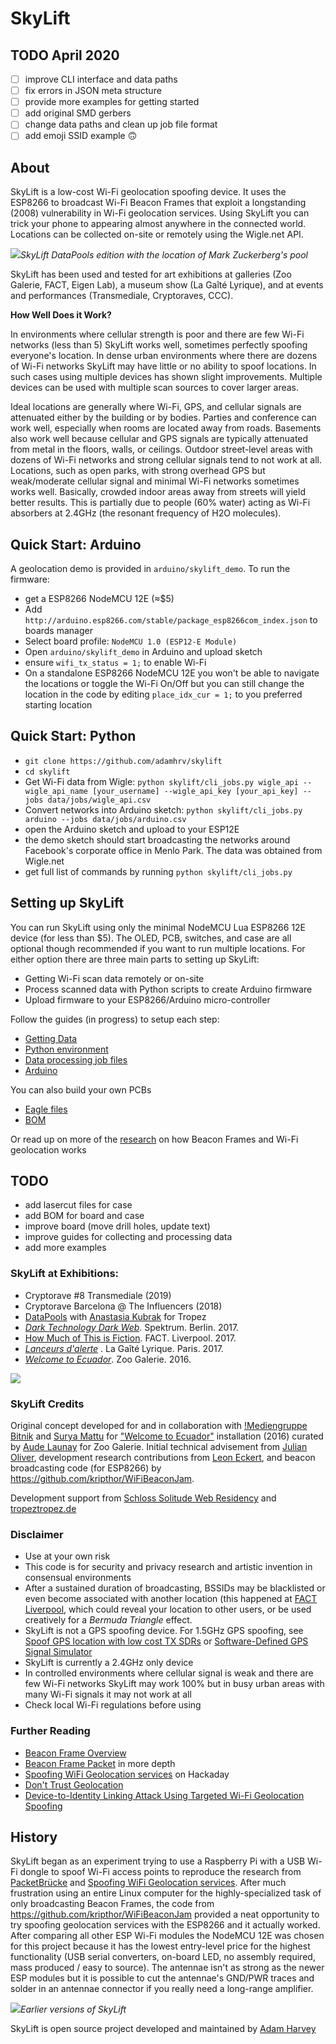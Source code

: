 # SkyLift 


## TODO April 2020

- [ ] improve CLI interface and data paths
- [ ] fix errors in JSON meta structure
- [ ] provide more examples for getting started
- [ ] add original SMD gerbers
- [ ] change data paths and clean up job file format
- [ ] add emoji SSID example 🙃

## About

SkyLift is a low-cost Wi-Fi geolocation spoofing device. It uses the ESP8266 to broadcast Wi-Fi Beacon Frames that exploit a longstanding (2008) vulnerability in Wi-Fi geolocation services. Using SkyLift you can trick your phone to appearing almost anywhere in the connected world. Locations can be collected on-site or remotely using the Wigle.net API.

![](docs/images/skylift_angle.jpg)*SkyLift DataPools edition with the location of Mark Zuckerberg's pool*

SkyLift has been used and tested for art exhibitions at galleries (Zoo Galerie, FACT, Eigen Lab), a museum show (La Gaîté Lyrique), and at events and performances (Transmediale, Cryptoraves, CCC).

**How Well Does it Work?**

In environments where cellular strength is poor and there are few Wi-Fi networks (less than 5) SkyLift works well, sometimes perfectly spoofing everyone's location. In dense urban environments where there are dozens of Wi-Fi networks SkyLift may have little or no ability to spoof locations. In such cases using multiple devices has shown slight improvements. Multiple devices can be used with multiple scan sources to cover larger areas.

Ideal locations are generally where Wi-Fi, GPS, and cellular signals are attenuated either by the building or by bodies. Parties and conference can work well, especially when rooms are located away from roads. Basements also work well because cellular and GPS signals are typically attenuated from metal in the floors, walls, or ceilings. Outdoor street-level areas with dozens of Wi-Fi networks and strong cellular signals tend to not work at all. Locations, such as open parks, with strong overhead GPS but weak/moderate cellular signal and minimal Wi-Fi networks sometimes works well. Basically, crowded indoor areas away from streets will yield better results. This is partially due to people (60% water) acting as Wi-Fi absorbers at 2.4GHz (the resonant frequency of H2O molecules).

## Quick Start: Arduino

A geolocation demo is provided in `arduino/skylift_demo`. To run the firmware:

- get a ESP8266 NodeMCU 12E (≈$5)
- Add `http://arduino.esp8266.com/stable/package_esp8266com_index.json` to boards manager
- Select board profile: `NodeMCU 1.0 (ESP12-E Module)`
- Open `arduino/skylift_demo` in Arduino and upload sketch
- ensure `wifi_tx_status = 1;` to enable Wi-Fi
- On a standalone  ESP8266 NodeMCU 12E you won't be able to navigate the locations or toggle the Wi-Fi On/Off but you can still change the location in the code by editing `place_idx_cur = 1;` to you preferred starting location

## Quick Start: Python

- `git clone https://github.com/adamhrv/skylift`
- `cd skylift`
- Get Wi-Fi data from Wigle: `python skylift/cli_jobs.py wigle_api --wigle_api_name [your_username] --wigle_api_key [your_api_key] --jobs data/jobs/wigle_api.csv`
- Convert networks into Arduino sketch:  `python skylift/cli_jobs.py arduino --jobs data/jobs/arduino.csv`
- open the Arduino sketch and upload to your ESP12E
- the demo sketch should start broadcasting the networks around Facebook's corporate office in Menlo Park. The data was obtained from Wigle.net
- get full list of commands by running `python skylift/cli_jobs.py`


## Setting up SkyLift

You can run SkyLift using only the minimal NodeMCU Lua ESP8266 12E device (for less than $5). The OLED, PCB, switches, and case are all optional though recommended if you want to run multiple locations. For either option there are three main parts to setting up SkyLift:

- Getting Wi-Fi scan data remotely or on-site 
- Process scanned data with Python scripts to create Arduino firmware
- Upload firmware to your ESP8266/Arduino micro-controller

Follow the guides (in progress) to setup each step:

- [Getting Data](docs/scanning.md)
- [Python environment](docs/python.md)
- [Data processing job files](docs/jobs.md)
- [Arduino](docs/arduino.md)

You can also build your own PCBs 

- [Eagle files](docs/cad.md)
- [BOM](docs/bom.md)

Or read up on more of the [research](docs/research.md) on how Beacon Frames and Wi-Fi geolocation works


## TODO

- add lasercut files for case
- add BOM for board and case
- improve board (move drill holes, update text)
- improve guides for collecting and processing data
- add more examples


### SkyLift at Exhibitions:

- Cryptorave #8 Transmediale (2019)
- Cryptorave Barcelona @ The Influencers (2018)
- [DataPools](https://ahprojects.com/datapools) with [Anastasia Kubrak](https://anastasiakubrak.com) for Tropez
- [*Dark Technology Dark Web*](spektrumberlin.de/exhibitions/detail/exhibition-10-dark-technology-dark-web.html). Spektrum. Berlin. 2017.
- [How Much of This is Fiction](http://www.fact.co.uk/projects/how-much-of-this-is-fiction.aspx). FACT. Liverpool. 2017.
- [*Lanceurs d'alerte*](https://gaite-lyrique.net/lanceurs-dalerte-0) . La Gaîté Lyrique. Paris. 2017.
- [*Welcome to Ecuador*](http://www.zoogalerie.fr/?p=2059&preview=true). Zoo Galerie. 2016.



![](docs/images/wikileaks.png)

### SkyLift Credits

Original concept developed for and in collaboration with [!Mediengruppe Bitnik](https://wwwwwwwwwwwwwwwwwwwwww.bitnik.org/) and [Surya Mattu](http://suryamattu.com) for ["Welcome to Ecuador"](http://www.zoogalerie.fr/?p=2059&preview=true) installation (2016) curated by [Aude Launay](http://launayau.de/) for Zoo Galerie. Initial technical advisement from [Julian Oliver](https://julianoliver.com), development research contributions from [Leon Eckert](http://leoneckert.com/), and beacon broadcasting code (for ESP8266) by <https://github.com/kripthor/WiFiBeaconJam>.


Development support from [Schloss Solitude Web Residency](https://schloss-post.com/skylift-low-cost-geo-location-spoofing-device/) and [tropeztropez.de](http://tropeztropez.de/)


### Disclaimer

- Use at your own risk
- This code is for security and privacy research and artistic invention in consensual environments
- After a sustained duration of broadcasting, BSSIDs may be blacklisted or even become associated with another location (this happened at [FACT Liverpool](http://www.fact.co.uk/), which could reveal your location to other users, or be used creatively for a *Bermuda Triangle* effect.
- SkyLift is not a GPS spoofing device. For 1.5GHz GPS spoofing, see [Spoof GPS location with low cost TX SDRs](http://hackaday.com/2016/07/19/pokemon-go-cheat-fools-gps-with-software-defined-radio/) or [Software-Defined GPS Signal Simulator](https://github.com/osqzss/gps-sdr-sim)
- SkyLift is currently a 2.4GHz only device
- In controlled environments where cellular signal is weak and there are few Wi-Fi networks SkyLift may work 100% but in busy urban areas with many Wi-Fi signals it may not work at all
- Check local Wi-Fi regulations before using


### Further Reading

- [Beacon Frame Overview](https://en.wikipedia.org/wiki/Beacon_frame)
- [Beacon Frame Packet](https://mrncciew.com/2014/10/08/802-11-mgmt-beacon-frame/) in more depth
- [Spoofing WiFi Geolocation services](http://www.senet-int.com/2013/12/wi-fi-geo-location/) on Hackaday
- [Don't Trust Geolocation](http://www.journaldulapin.com/2013/08/26/dont-trust-geolocation/)
- [Device-to-Identity Linking Attack Using Targeted Wi-Fi Geolocation Spoofing](https://hal.inria.fr/hal-01176842/document)


## History

SkyLift began as an experiment trying to use a Raspberry Pi with a USB Wi-Fi dongle to spoof Wi-Fi access points to reproduce the research from [PacketBrücke](https://criticalengineering.org/projects/packetbridge/) and [Spoofing WiFi Geolocation services](http://www.senet-int.com/2013/12/wi-fi-geo-location/). After much frustration using an entire Linux computer for the highly-specialized task of only broadcasting Beacon Frames, the code from <https://github.com/kripthor/WiFiBeaconJam> provided a neat opportunity to try spoofing geolocation services with the ESP8266 and it actually worked. After comparing all other ESP Wi-Fi modules the NodeMCU 12E was chosen for this project because it has the lowest entry-level price for the highest functionality (USB serial converters, on-board LED, no assembly required, mass produced / easy to source). The antennae isn't as strong as the newer ESP modules but it is possible to cut the antennae's GND/PWR traces and solder in an antennae connector if you really need a long-range amplifier.


![](docs/images/pi_esps.jpg)*Earlier versions of SkyLift*


SkyLift is open source project developed and maintained by [Adam Harvey](https://ahprojects.com) 
